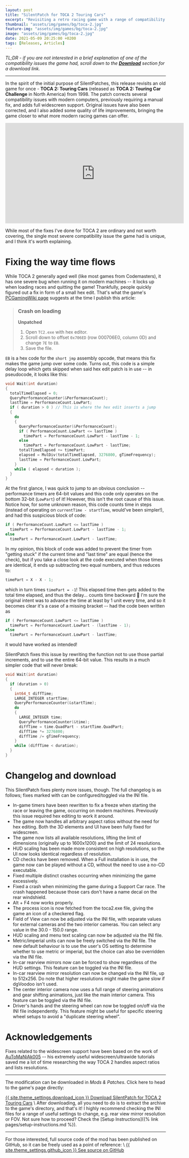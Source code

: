 ```yaml
---
layout: post
title: "SilentPatch for TOCA 2 Touring Cars"
excerpt: "Revisiting a retro racing game with a range of compatibility fixes and full widescreen support."
thumbnail: "assets/img/games/bg/toca-2.jpg"
feature-img: "assets/img/games/bg/toca-2.jpg"
image: "assets/img/games/bg/toca-2.jpg"
date: 2021-05-09 20:25:00 +0200
tags: [Releases, Articles]
---
```


*TL;DR - if you are not interested in a brief explanation of one of the compatibility issues the game had,
scroll down to the [**Download**](#changelog-and-download) section for a download link.*

***

In the spirit of the initial purpose of SilentPatches, this release revisits an old game for once - **TOCA 2: Touring Cars** (released as **TOCA 2: Touring Car Challenge** in North America) from 1998.
The patch corrects several compatibility issues with modern computers, previously requiring a manual fix, and adds full widescreen support.
Original issues have also been corrected, and I also added some quality of life improvements, bringing the game closer to what more modern racing games can offer.

<div align="center" class="video-container">
<iframe width="560" height="315" src="https://www.youtube.com/embed/QVSzsOuwAA8" frameborder="0" allow="accelerometer; autoplay; encrypted-media; gyroscope; picture-in-picture" allowfullscreen></iframe>
</div>

While most of the fixes I've done for TOCA 2 are ordinary and not worth covering, the single most severe compatibility issue the game had is unique, and I think
it's worth explaining.

# Fixing the way time flows

While TOCA 2 generally aged well (like most games from Codemasters), it has one severe bug when running it on modern machines -- it locks up when loading races and quitting the game!
Thankfully, people quickly figured out a fix in form of a small hex edit. That's what the game's [PCGamingWiki page](https://www.pcgamingwiki.com/wiki/TOCA_2_Touring_Cars) suggests
at the time I publish this article:

> ### Crash on loading
> <i class="fas fa-wrench"></i> **Unpatched**
> 1. Open `TC2.exe` with hex editor.
> 2. Scroll down to offset `0x706ED` (row 000706E0, column 0D) and change `7E` to `EB`.
> 3. Save the file.

`EB` is a hex code for the `short jmp` assembly opcode, that means this fix makes the game jump over some code. Turns out, this code is a simple delay loop which gets skipped when said hex edit patch
is in use -- in pseudocode, it looks like this:

```cpp
void Wait(int duration)
{
  totalTimeElapsed = 0;
  QueryPerformanceCounter(&PerformanceCount);
  lastTime = PerformanceCount.LowPart;
  if ( duration > 0 ) // This is where the hex edit inserts a jump
  {
    do
    {
      QueryPerformanceCounter(&PerformanceCount);
      if ( PerformanceCount.LowPart <= lastTime )
        timePart = PerformanceCount.LowPart - lastTime - 1;
      else
        timePart = PerformanceCount.LowPart - lastTime;
      totalTimeElapsed += timePart;
      elapsed = MulDiv(totalTimeElapsed, 3276800, gTimeFrequency);
      lastTime = PerformanceCount.LowPart;
    }
    while ( elapsed < duration );
  }
}
```

At the first glance, I was quick to jump to an obvious conclusion -- performance timers are 64-bit values and this code only operates on the bottom 32-bit (`LowPart`) of it!
However, this isn't the root cause of this issue. Notice how, for some unknown reason, this code counts time in steps (instead of operating on `currentTime - startTime`, would've been simpler!),
and had this suspicious block of code:
```cpp
if ( PerformanceCount.LowPart <= lastTime )
  timePart = PerformanceCount.LowPart - lastTime - 1;
else
  timePart = PerformanceCount.LowPart - lastTime;
```

In my opinion, this block of code was added to prevent the timer from "getting stuck" if the current time and "last time" are equal (hence the check), but if you take
a close look at the code executed when those times are identical, it ends up subtracting two equal numbers, and thus reduces to:
```cpp
timePart = X - X - 1;
```

which in turn times `timePart = -1`! This elapsed time then gets added to the total time elapsed, and thus the delay... counts time backward 🤦
I'm sure the original intent was to advance the time at least by 1 unit every time, and so it becomes clear it's a case of a missing bracket -- had the code been written as
```cpp
if ( PerformanceCount.LowPart <= lastTime )
  timePart = PerformanceCount.LowPart - (lastTime - 1);
else
  timePart = PerformanceCount.LowPart - lastTime;
```

it would have worked as intended!

SilentPatch fixes this issue by rewriting the function not to use those partial increments, and to use the entire 64-bit value. This results in a much simpler code that will never break:
```cpp
void Wait(int duration)
{
  if (duration > 0)
  {
    int64_t diffTime;
    LARGE_INTEGER startTime;
    QueryPerformanceCounter(&startTime);
    do
    {
      LARGE_INTEGER time;
      QueryPerformanceCounter(&time);
      diffTime = time.QuadPart - startTime.QuadPart;
      diffTime *= 3276800;
      diffTime /= gTimeFrequency;
    }
    while (diffTime < duration);
  }
}
```

# Changelog and download

This SilentPatch fixes plenty more issues, though. The full changelog is as follows; fixes marked with <i class="fas fa-cog"></i> can be configured/toggled via the INI file.
* In-game timers have been rewritten to fix a freeze when starting the race or leaving the game, occurring on modern machines. Previously this issue required hex editing to work it around.
* The game now handles all arbitrary aspect ratios without the need for hex editing. Both the 3D elements and UI have been fully fixed for widescreen.
* The game now lists all available resolutions, lifting the limit of dimensions (originally up to 1600x1200) and the limit of 24 resolutions.
* HUD scaling has been made more consistent on high resolutions, so the UI now looks identical regardless of resolution.
* CD checks have been removed. When a Full installation is in use, the game now can be played without a CD, without the need to use a no-CD executable.
* Fixed multiple distinct crashes occurring when minimizing the game excessively.
* Fixed a crash when minimizing the game during a Support Car race. The crash happened because those cars don't have a name decal on the rear windshield.
* Alt + F4 now works properly.
* The process icon is now fetched from the toca2.exe file, giving the game an icon of a checkered flag.
* <i class="fas fa-cog"></i> Field of View can now be adjusted via the INI file, with separate values for external cameras and the two interior cameras. You can select any value in the 30.0 - 150.0 range.
* <i class="fas fa-cog"></i> HUD scaling and menu text scaling can now be adjusted via the INI file.
* <i class="fas fa-cog"></i> Metric/imperial units can now be freely switched via the INI file. The new default behaviour is to use the user's OS setting to determine whether to use metric or imperial, but the choice can also be overridden via the INI file.
* <i class="fas fa-cog"></i> In-car rearview mirrors now can be forced to show regardless of the HUD settings. This feature can be toggled via the INI file.
* <i class="fas fa-cog"></i> In-car rearview mirror resolution can now be changed via the INI file, up to 512x256. Do note that higher resolutions might make the game slow if dgVoodoo isn't used.
* <i class="fas fa-cog"></i> The center interior camera now uses a full range of steering animations and gear shifting animations, just like the main interior camera. This feature can be toggled via the INI file.
* <i class="fas fa-cog"></i> Driver's hands and the steering wheel can now be toggled on/off via the INI file independently. This feature might be useful for specific steering wheel setups to avoid a "duplicate steering wheel".

# Acknowledgements

Fixes related to the widescreen support have been based on the work of [AuToMaNiAk005](https://www.youtube.com/user/AuToMaNiAk005) -- his extremely useful widescreen/ultrawide tutorials saved me a lot
of time researching the way TOCA 2 handles aspect ratios and lists resolutions.

***

The modification can be downloaded in *Mods & Patches*. Click here to head to the game's page directly:

<a href="{% link _games/toca-2.md %}#silentpatch" class="button" role="button" target="_blank">{{ site.theme_settings.download_icon }} Download SilentPatch for TOCA 2 Touring Cars</a> \\
After downloading, all you need to do is to extract the archive to the game's directory, and that's it! I highly recommend checking the INI files for a range of useful settings to change,
e.g. rear view mirror resolution or FOV. Not sure how to proceed? Check the [Setup Instructions]({% link pages/setup-instructions.md %}).

***

For those interested,
full source code of the mod has been published on GitHub, so it can be freely used as a point of reference: \\
<a href="https://github.com/CookiePLMonster/SilentPatchTOCA2" class="button github" role="button" target="_blank">{{ site.theme_settings.github_icon }} See source on GitHub</a>

